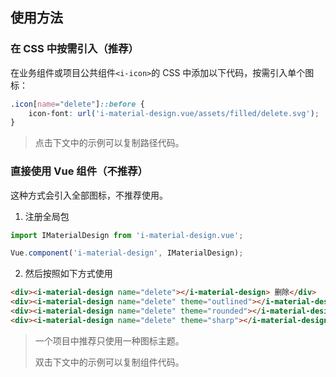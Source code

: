 ## 使用方法

### 在 CSS 中按需引入（推荐）

在业务组件或项目公共组件`<i-icon>`的 CSS 中添加以下代码，按需引入单个图标：

``` css
.icon[name="delete"]::before {
    icon-font: url('i-material-design.vue/assets/filled/delete.svg');
}
```

> 点击下文中的示例可以复制路径代码。

### 直接使用 Vue 组件（不推荐）

这种方式会引入全部图标，不推荐使用。

1. 注册全局包

``` js
import IMaterialDesign from 'i-material-design.vue';

Vue.component('i-material-design', IMaterialDesign);
```

2. 然后按照如下方式使用

``` html
<div><i-material-design name="delete"></i-material-design> 删除</div>
<div><i-material-design name="delete" theme="outlined"></i-material-design> 轮廓主题</div>
<div><i-material-design name="delete" theme="rounded"></i-material-design> 圆角主题</div>
<div><i-material-design name="delete" theme="sharp"></i-material-design> 尖锐主题</div>
```

> 一个项目中推荐只使用一种图标主题。
>
> 双击下文中的示例可以复制组件代码。
